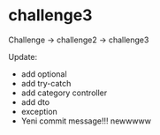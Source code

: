 # challenge3

Challenge -> challenge2 -> challenge3

Update:
- add optional
- add try-catch
- add category controller
- add dto 
- exception
- Yeni commit message!!!
newwwww